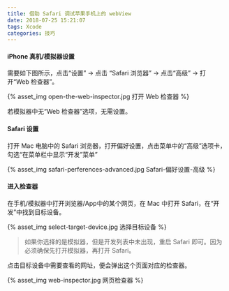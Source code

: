 ```yaml
---
title: 借助 Safari 调试苹果手机上的 webView
date: 2018-07-25 15:21:07
tags: Xcode
categories: 技巧
---
```


#### iPhone 真机/模拟器设置

需要如下图所示，点击“设置” → 点击 “Safari 浏览器” → 点击“高级” → 打开“Web 检查器”。

<!--more-->

{% asset_img open-the-web-inspector.jpg 打开 Web 检查器 %}

若模拟器中无“Web 检查器”选项，无需设置。

#### Safari 设置

打开 Mac 电脑中的 Safari 浏览器，打开偏好设置，点击菜单中的“高级”选项卡，勾选“在菜单栏中显示“开发”菜单”

{% asset_img safari-perferences-advanced.jpg Safari-偏好设置-高级 %}

#### 进入检查器

在手机/模拟器中打开浏览器/App中的某个网页，在 Mac 中打开 Safari，在“开发”中找到目标设备。

{% asset_img select-target-device.jpg 选择目标设备 %}

> 如果你选择的是模拟器，但是开发列表中未出现，重启 Safari 即可。因为必须确保先打开模拟器，再打开 Safari。


点击目标设备中需要查看的网址，便会弹出这个页面对应的检查器。

{% asset_img web-inspector.jpg 网页检查器 %}